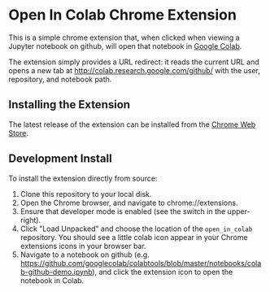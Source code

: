 # Open In Colab Chrome Extension

This is a simple chrome extension that, when clicked when viewing a Jupyter
notebook on github, will open that notebook in
[Google Colab](http://colab.research.google.com/).

The extension simply provides a URL redirect: it reads the current URL and opens
a new tab at http://colab.research.google.com/github/ with the user, repository,
and notebook path.

## Installing the Extension

The latest release of the extension can be installed from the
[Chrome Web Store](https://chrome.google.com/webstore/detail/open-in-colab/iogfkhleblhcpcekbiedikdehleodpjo).

## Development Install

To install the extension directly from source:

1. Clone this repository to your local disk.
2. Open the Chrome browser, and navigate to chrome://extensions.
3. Ensure that developer mode is enabled (see the switch in the upper-right).
4. Click "Load Unpacked" and choose the location of the `open_in_colab` repository.
   You should see a little colab icon appear in your Chrome extensions icons
   in your browser bar.
5. Navigate to a notebook on github
   (e.g. https://github.com/googlecolab/colabtools/blob/master/notebooks/colab-github-demo.ipynb),
   and click the extension icon to open the notebook in Colab.

